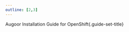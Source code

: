 ```yaml
---
outline: [2,3]
---
```

Augoor Installation Guide for OpenShift{.guide-set-title}

<!--@include: ../parts/installation.md-->